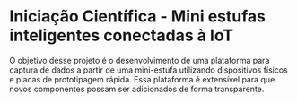 # Iniciação Científica - Mini estufas inteligentes conectadas à IoT

O objetivo desse projeto é o desenvolvimento de uma plataforma para captura de dados a partir de uma mini-estufa utilizando dispositivos físicos e placas de prototipagem rápida. Essa plataforma é extensível para que novos componentes possam ser adicionados de forma transparente.
